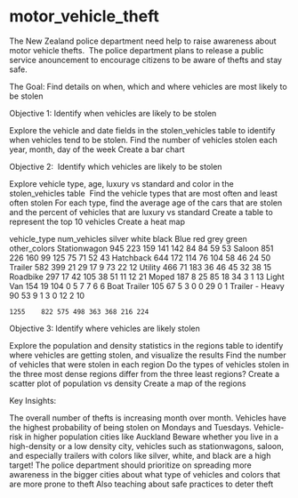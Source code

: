 # motor_vehicle_theft
The New Zealand police department need help to raise awareness about motor vehicle thefts.  The police department plans to release a public service anouncement to encourage citizens to be aware of thefts and stay safe.




The Goal: Find details on when, which and where vehicles are most likely to be stolen




Objective 1: Identify when vehicles are likely to be stolen

Explore the vehicle and date fields in the stolen_vehicles table to identify when vehicles tend to be stolen.
Find the number of vehicles stolen each year, month, day of the week
Create a bar chart 

Objective 2:  Identify which vehicles are likely to be stolen

Explore vehicle type, age, luxury vs standard and color in the stolen_vehicles table 
Find the vehicle types that are most often and least often stolen
For each type, find the average age of the cars that are stolen and the percent of vehicles that are luxury vs standard
Create a table to represent the top 10 vehicles
Create a heat map




vehicle_type	num_vehicles	silver	white	black	Blue	red	grey	green	other_colors
Stationwagon	945	223	159	141	142	84	84	59	53
Saloon	851	226	160	99	125	75	71	52	43
Hatchback	644	172	114	76	104	58	46	24	50
Trailer	582	399	21	29	17	9	73	22	12
Utility	466	71	183	36	46	45	32	38	15
Roadbike	297	17	42	105	38	51	11	12	21
Moped	187	8	25	85	18	34	3	1	13
Light Van	154	19	104	0	5	7	7	6	6
Boat Trailer	105	67	5	3	0	0	29	0	1
Trailer - Heavy	90	53	9	1	3	0	12	2	10

	
	1255	822	575	498	363	368	216	224




Objective 3: Identify where vehicles are likely stolen

Explore the population and density statistics in the regions table to identify where vehicles are getting stolen, and visualize the results
Find the number of vehicles that were stolen in each region
Do the types of vehicles stolen in the three most dense regions differ from the three least regions?
Create a scatter plot of population vs density
Create a map of the regions







Key Insights:


The overall number of thefts is increasing month over month.
Vehicles have the highest probability of being stolen on Mondays and Tuesdays.
Vehicle-risk in higher population cities like Auckland
Beware whether you live in a high-density or a low density city, vehicles such as stationwagons, saloon, and especially trailers with colors like silver, white, and black are a high target!
The police department should prioritize on spreading more awareness in the bigger cities about what type of vehicles and colors that are more prone to theft
Also teaching about safe practices to deter theft
